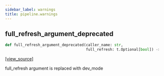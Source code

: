 ```yaml
---
sidebar_label: warnings
title: pipeline.warnings
---
```


## full\_refresh\_argument\_deprecated

```python
def full_refresh_argument_deprecated(caller_name: str,
                                     full_refresh: t.Optional[bool]) -> None
```

[[view_source]](https://github.com/dlt-hub/dlt/blob/e9c9ecfa8a644fdb516dd74aabca3bf75bafb154/dlt/pipeline/warnings.py#L8)

full_refresh argument is replaced with dev_mode


